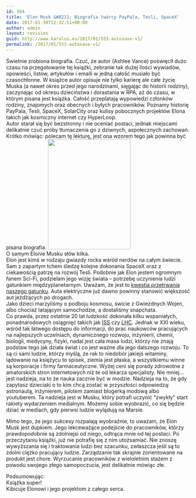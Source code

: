 ```yaml
---
id: 564
title: 'Elon Musk &#8211; Biografia twórcy PayPala, Tesli, SpaceX'
date: 2017-01-30T12:32:51+00:00
author: admin
layout: revision
guid: http://www.karalus.eu/2017/01/553-autosave-v1/
permalink: /2017/01/553-autosave-v1/
---
```

Świetnie zrobiona biografia. Czuć, że autor (Ashlee Vance) poświęcił dużo czasu na przegotowanie tej książki, zebranie tak dużej ilości wywiadów, opowieści, listów, artykułów i emaili w jedną całość musiało być czasochłonne. W książce autor opisuje nie tylko karierę ale całe życie Muska (a nawet okres przed jego narodzinami, sięgając do historii rodziny), zaczynając od okresu dzieciństwa i dorastania w RPA, aż do czasu, w którym pisana jest książka. Całość przeplatają wypowiedzi członków rodziny, znajomych oraz obecnych i byłych pracowników. Poznamy historię PayPala, Tesli, SpaceX, SolarCity oraz kulisy pobocznych projektów Elona takich jak kosmiczny internet czy HyperLoop.  
Autor starał się być bezstronny i nie oceniać postaci, jednak miejscami delikatnie czuć próby tłumaczenia go z dziwnych, aspołecznych zachowań. Krótko mówiąc: polecam tę lekturę, jest ona wzorem tego jak powinna być pisana biografia. [<img class="alignleft wp-image-554 size-medium" src="https://i0.wp.com/www.karalus.eu/wp-content/uploads/2017/01/IMG_2197.jpg?resize=225%2C300" width="225" height="300" srcset="https://i0.wp.com/www.karalus.eu/wp-content/uploads/2017/01/IMG_2197.jpg?resize=225%2C300 225w, https://i0.wp.com/www.karalus.eu/wp-content/uploads/2017/01/IMG_2197.jpg?resize=768%2C1024 768w, https://i0.wp.com/www.karalus.eu/wp-content/uploads/2017/01/IMG_2197.jpg?w=2000 2000w" sizes="(max-width: 225px) 100vw, 225px" data-recalc-dims="1" />](https://i0.wp.com/www.karalus.eu/wp-content/uploads/2017/01/IMG_2197.jpg)  
O samym Elonie Musku słów kilka.  
Elon jest kimś w rodzaju gwiazdy rocka wśród nerdów na całym świecie. Sam z zapartym tchem śledzę kolejne dokonania SpaceX oraz z ciekawością patrzę na rozwój Tesli. Podobnie jak Elon jestem ogromnym fanem Sci-Fi, podzielam jego wizję świata &#8211; potrzebę uczynienia ludzi gatunkiem międzyplanetarnym. Uważam, że jest to <a href="https://www.youtube.com/watch?v=2W0QkV-Noy0" target="_blank">kwestia przetrwania naszego gatunku</a>. Auta elektryczne już dawno powinny stanowić większość aut jeżdżących po drogach.  
Jako dzieci marzyliśmy o podboju kosmosu, świcie z Gwiezdnych Wojen, albo chociaż latającym samochodzie, a dostaliśmy snapchata.  
Co prawda, przez ostatnie 20 lat ludzkość dokonała kilku wspaniałych, ponadnarodowych osiągnięć takich jak <a href="https://pl.wikipedia.org/wiki/Mi%C4%99dzynarodowa_Stacja_Kosmiczna" target="_blank">ISS</a> czy <a href="https://pl.wikipedia.org/wiki/Wielki_Zderzacz_Hadron%C3%B3w" target="_blank">LHC</a>. Jednak w XXI wieku, wśród tak łatwego dostępu do informacji, do prac naukowców pracujących na najlepszych uczelniach, dynamicznego rozwoju, inżynierii, chemii, biologii, medycyny, fizyki, nadal jest cała masa ludzi, którzy nie znają podstaw tego jak&nbsp;działa świat i co jest ważne dla jego dalszego rozwoju. To są ci sami ludzie, którzy myślą, że rak to niedobór jakiejś witaminy, lądowanie na księżycu to spisek, ziemia jest płaska, a wszystkiemu winne są korporacje i firmy farmaceutyczne. Wyżej ceni się porady zdrowotne z amatorskich stron internetowych niż te od lekarza specjalisty. Nie mniej&#8230; jest nadzieja, na to że nauka zacznie być w modzie. Nadzieja na to, że gdy zapytasz dzieciaki o to kim chcą zostać w przyszłości odpowiedzą: astronautą, inżynierem, pilotem zamiast blogerką modową albo youtuberem. Ta nadzieja jest w Musku, który potrafi uczynić "zwykły" start rakiety wydarzeniem medialnym. Możemy sobie wyobrazić, co się będzie dziać w mediach, gdy pierwsi ludzie wylądują&nbsp;na Marsie.

Mimo tego, że jego sukcesy rozpalają wyobraźnie, to uważam, że Elon Musk jest dupkiem. Jego lekceważące podejście do pracowników, którzy prawdopodobnie są zdolniejsi od niego, odtrąca mnie od tej postaci. Po przeczytaniu książki, już nie potrafię się z nim utożsamiać. Nie znoszę wywyższania się i traktowania ludzi bez szacunku, zwłaszcza jeśli są to zdolni ciężko pracujący ludzie. Zarządzanie tak skrajnie zorientowane na produkt jest chore. Wyrzucanie pracowników z wieloletnim stażem z powodu&nbsp;swojego złego samopoczucia, jest delikatnie mówiąc złe.

Podsumowując:  
Książka super!  
Kibicuje Elonowi i jego projektom z całego serca.
